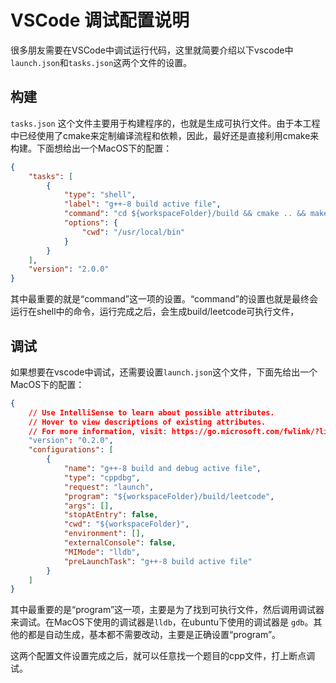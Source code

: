 
# VSCode 调试配置说明

很多朋友需要在VSCode中调试运行代码，这里就简要介绍以下vscode中`launch.json`和`tasks.json`这两个文件的设置。

## 构建

`tasks.json` 这个文件主要用于构建程序的，也就是生成可执行文件。由于本工程中已经使用了cmake来定制编译流程和依赖，因此，最好还是直接利用cmake来构建。下面想给出一个MacOS下的配置：

```JSON
{
    "tasks": [
        {
            "type": "shell",
            "label": "g++-8 build active file",
            "command": "cd ${workspaceFolder}/build && cmake .. && make -j8 && cd ..",
            "options": {
                "cwd": "/usr/local/bin"
            }
        }
    ],
    "version": "2.0.0"
}
```

其中最重要的就是“command”这一项的设置。“command”的设置也就是最终会运行在shell中的命令，运行完成之后，会生成build/leetcode可执行文件，

## 调试

如果想要在vscode中调试，还需要设置`launch.json`这个文件，下面先给出一个MacOS下的配置：

```JSON
{
    // Use IntelliSense to learn about possible attributes.
    // Hover to view descriptions of existing attributes.
    // For more information, visit: https://go.microsoft.com/fwlink/?linkid=830387
    "version": "0.2.0",
    "configurations": [
        {
            "name": "g++-8 build and debug active file",
            "type": "cppdbg",
            "request": "launch",
            "program": "${workspaceFolder}/build/leetcode",
            "args": [],
            "stopAtEntry": false,
            "cwd": "${workspaceFolder}",
            "environment": [],
            "externalConsole": false,
            "MIMode": "lldb",
            "preLaunchTask": "g++-8 build active file"
        }
    ]
}
```

其中最重要的是“program”这一项，主要是为了找到可执行文件，然后调用调试器来调试。在MacOS下使用的调试器是`lldb`，在ubuntu下使用的调试器是 `gdb`。其他的都是自动生成，基本都不需要改动，主要是正确设置“program”。

这两个配置文件设置完成之后，就可以任意找一个题目的cpp文件，打上断点调试。
